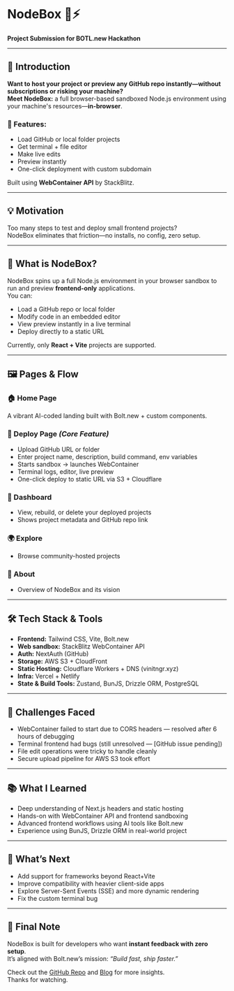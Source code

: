 # NodeBox 🧰⚡️  
**Project Submission for BOTL.new Hackathon**

---

## 🚀 Introduction

**Want to host your project or preview any GitHub repo instantly—without subscriptions or risking your machine?**  
**Meet NodeBox:** a full browser-based sandboxed Node.js environment using your machine's resources—**in-browser**.

### 🔧 Features:
- Load GitHub or local folder projects
- Get terminal + file editor
- Make live edits
- Preview instantly
- One-click deployment with custom subdomain

Built using **WebContainer API** by StackBlitz.

---

## 💡 Motivation

Too many steps to test and deploy small frontend projects?  
NodeBox eliminates that friction—no installs, no config, zero setup.

---

## 🧪 What is NodeBox?

NodeBox spins up a full Node.js environment in your browser sandbox to run and preview **frontend-only** applications.  
You can:

- Load a GitHub repo or local folder  
- Modify code in an embedded editor  
- View preview instantly in a live terminal  
- Deploy directly to a static URL

Currently, only **React + Vite** projects are supported.

---

## 🖼️ Pages & Flow

### 🏠 Home Page
A vibrant AI-coded landing built with Bolt.new + custom components.

### 🚀 Deploy Page *(Core Feature)*
- Upload GitHub URL or folder
- Enter project name, description, build command, env variables
- Starts sandbox → launches WebContainer  
- Terminal logs, editor, live preview
- One-click deploy to static URL via S3 + Cloudflare

### 📂 Dashboard
- View, rebuild, or delete your deployed projects
- Shows project metadata and GitHub repo link

### 🌍 Explore
- Browse community-hosted projects

### 📘 About
- Overview of NodeBox and its vision

---

## 🛠️ Tech Stack & Tools

- **Frontend:** Tailwind CSS, Vite, Bolt.new
- **Web sandbox:** StackBlitz WebContainer API
- **Auth:** NextAuth (GitHub)
- **Storage:** AWS S3 + CloudFront
- **Static Hosting:** Cloudflare Workers + DNS (vinitngr.xyz)
- **Infra:** Vercel + Netlify
- **State & Build Tools:** Zustand, BunJS, Drizzle ORM, PostgreSQL

---

## 🚧 Challenges Faced

- WebContainer failed to start due to CORS headers — resolved after 6 hours of debugging
- Terminal frontend had bugs (still unresolved — [GitHub issue pending])
- File edit operations were tricky to handle cleanly
- Secure upload pipeline for AWS S3 took effort

---

## 📚 What I Learned

- Deep understanding of Next.js headers and static hosting
- Hands-on with WebContainer API and frontend sandboxing
- Advanced frontend workflows using AI tools like Bolt.new
- Experience using BunJS, Drizzle ORM in real-world project

---

## 🔮 What’s Next

- Add support for frameworks beyond React+Vite
- Improve compatibility with heavier client-side apps
- Explore Server-Sent Events (SSE) and more dynamic rendering
- Fix the custom terminal bug

---

## 📌 Final Note

NodeBox is built for developers who want **instant feedback with zero setup**.  
It’s aligned with Bolt.new’s mission: *“Build fast, ship faster.”*

Check out the [GitHub Repo](#) and [Blog](#) for more insights.  
Thanks for watching.
